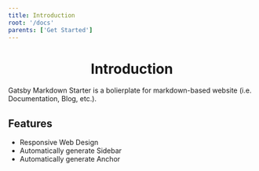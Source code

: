 ```yaml
---
title: Introduction
root: '/docs'
parents: ['Get Started']
---
```


<h1 align="center">
  Introduction
</h1>

Gatsby Markdown Starter is a bolierplate for markdown-based website (i.e. Documentation, Blog, etc.).

## Features

- Responsive Web Design
- Automatically generate Sidebar
- Automatically generate Anchor

[](************)
